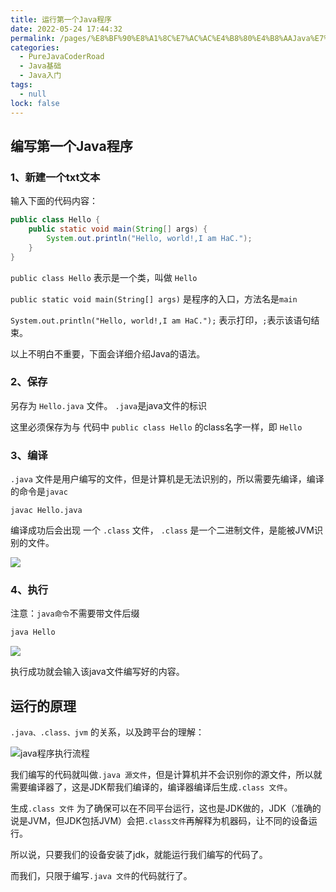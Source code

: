 ```yaml
---
title: 运行第一个Java程序
date: 2022-05-24 17:44:32
permalink: /pages/%E8%BF%90%E8%A1%8C%E7%AC%AC%E4%B8%80%E4%B8%AAJava%E7%A8%8B%E5%BA%8F
categories: 
  - PureJavaCoderRoad
  - Java基础
  - Java入门
tags: 
  - null
lock: false
---
```

## 编写第一个Java程序

### 1、新建一个txt文本

输入下面的代码内容：

```java
public class Hello { 
    public static void main(String[] args) {
        System.out.println("Hello, world!,I am HaC.");
    }
}
```

`public class Hello` 表示是一个类，叫做 `Hello`

`public static void main(String[] args)`  是程序的入口，方法名是`main`

`System.out.println("Hello, world!,I am HaC.");` 表示打印，`;`表示该语句结束。

以上不明白不重要，下面会详细介绍Java的语法。

### 2、保存

另存为 `Hello.java` 文件。 `.java`是java文件的标识

这里必须保存为与 代码中 `public class Hello` 的class名字一样，即 `Hello`

### 3、编译

`.java` 文件是用户编写的文件，但是计算机是无法识别的，所以需要先编译，编译的命令是`javac`

```
javac Hello.java
```

编译成功后会出现 一个 `.class` 文件， `.class` 是一个二进制文件，是能被JVM识别的文件。

![](https://blog-1253198264.cos.ap-guangzhou.myqcloud.com/image-20210104163638568.png)

### 4、执行

注意：`java命令`不需要带文件后缀

```java
java Hello
```

![](https://blog-1253198264.cos.ap-guangzhou.myqcloud.com/image-20210104180530916.png)

执行成功就会输入该java文件编写好的内容。



## 运行的原理

`.java、.class、jvm` 的关系，以及跨平台的理解：

![java程序执行流程](https://cdn.jsdelivr.net/gh/DogerRain/image@main/Home/image-20201014154245544.png)



我们编写的代码就叫做`.java 源文件`，但是计算机并不会识别你的源文件，所以就需要编译器了，这是JDK帮我们编译的，编译器编译后生成`.class 文件`。

生成`.class 文件` 为了确保可以在不同平台运行，这也是JDK做的，JDK（准确的说是JVM，但JDK包括JVM）会把`.class文件`再解释为机器码，让不同的设备运行。

所以说，只要我们的设备安装了jdk，就能运行我们编写的代码了。

而我们，只限于编写`.java 文件`的代码就行了。